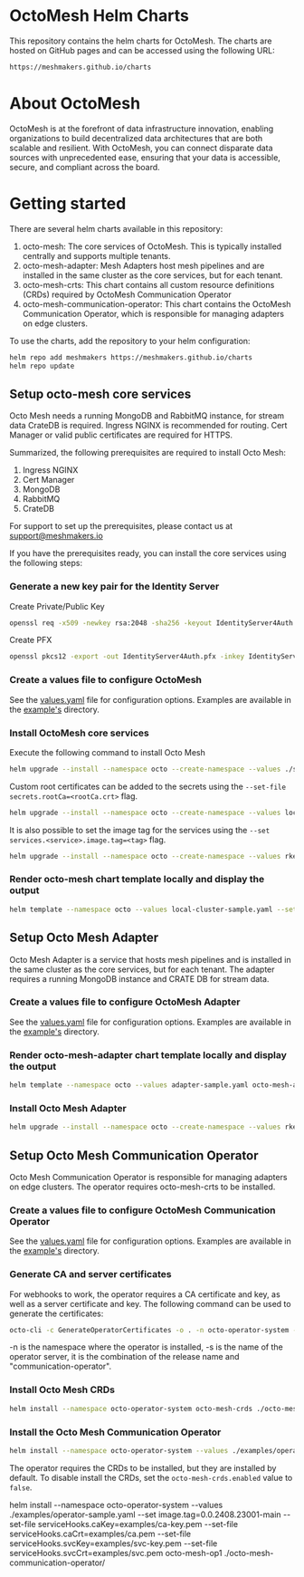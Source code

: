 # OctoMesh Helm Charts

This repository contains the helm charts for OctoMesh. The charts are hosted on GitHub pages and can be accessed using the following URL:

```bash
https://meshmakers.github.io/charts
```
# About OctoMesh

OctoMesh is at the forefront of data infrastructure innovation, enabling organizations to build decentralized data architectures that are both scalable and resilient. With OctoMesh, you can connect disparate data sources with unprecedented ease, ensuring that your data is accessible, secure, and compliant across the board.

# Getting started

There are several helm charts available in this repository:
1) octo-mesh: The core services of OctoMesh. This is typically installed centrally and supports multiple tenants.
2) octo-mesh-adapter: Mesh Adapters host mesh pipelines and are installed in the same cluster as the core services, but for each tenant.
3) octo-mesh-crts: This chart contains all custom resource definitions (CRDs) required by OctoMesh Communication Operator
4) octo-mesh-communication-operator: This chart contains the OctoMesh Communication Operator, which is responsible for managing adapters on edge clusters.

To use the charts, add the repository to your helm configuration:

```bash
helm repo add meshmakers https://meshmakers.github.io/charts
helm repo update
```

## Setup octo-mesh core services

Octo Mesh needs a running MongoDB and RabbitMQ instance, for stream data CrateDB is required. Ingress NGINX is recommended for routing. Cert Manager or valid public certificates are required for HTTPS.

Summarized, the following prerequisites are required to install Octo Mesh:
1) Ingress NGINX
2) Cert Manager
3) MongoDB
4) RabbitMQ
5) CrateDB

For support to set up the prerequisites, please contact us at [support@meshmakers.io](mailto:support@meshmakers.io)

If you have the prerequisites ready, you can install the core services using the following steps:

### Generate a new key pair for the Identity Server

Create Private/Public Key

```bash
openssl req -x509 -newkey rsa:2048 -sha256 -keyout IdentityServer4Auth.key -out IdentityServer4Auth.crt -subj "/CN=<identity URI>" -days 10950 -passout pass:"<password>"
```

Create PFX

```bash
openssl pkcs12 -export -out IdentityServer4Auth.pfx -inkey IdentityServer4Auth.key -in IdentityServer4Auth.crt -passin pass:"<password>" -passout pass:"<password>"
```

### Create a values file to configure OctoMesh
See the [values.yaml](src/octo-mesh/values.yaml) file for configuration options.
Examples are available in the [example's](src/examples) directory.

### Install OctoMesh core services

Execute the following command to install Octo Mesh

```bash
helm upgrade --install --namespace octo --create-namespace --values ./src/examples/aks-cert-manager-sample.yaml --set-file services.identity.signingKey.key=IdentityServer4Auth.pfx <releaseName> meshmakers/octo-mesh
```

Custom root certificates can be added to the secrets using the `--set-file secrets.rootCa=<rootCa.crt>` flag.

```bash
helm upgrade --install --namespace octo --create-namespace --values local-cluster-sample.yaml --set-file services.identity.signingKey.key=IdentityServer4Auth.pfx --set-file secrets.rootCa=rootca.crt octo-mesh meshmakers/octo-mesh
```

It is also possible to set the image tag for the services using the `--set services.<service>.image.tag=<tag>` flag.

```bash
helm upgrade --install --namespace octo --create-namespace --values rke2-local-values.yaml --set-file services.identity.signingKey.key=IdentityServer4Auth.pfx --set-file secrets.rootCa=root-ca-collection.crt --set services.identity.image.tag="0.0.2406.3001" octo-mesh meshmakers/octo-mesh
```

### Render octo-mesh chart template locally and display the output

```bash
helm template --namespace octo --values local-cluster-sample.yaml --set-file services.identity.signingKey.key=IdentityServer4Auth.pfx --set-file secrets.rootCa=rootca.crt octo-mesh ../octo-mesh
```

## Setup Octo Mesh Adapter

Octo Mesh Adapter is a service that hosts mesh pipelines and is installed in the same cluster as the core services, but for each tenant. The adapter requires a running MongoDB instance and CRATE DB for stream data.

### Create a values file to configure OctoMesh Adapter
See the [values.yaml](src/octo-mesh-adapter/values.yaml) file for configuration options.
Examples are available in the [example's](src/examples) directory.

### Render octo-mesh-adapter chart template locally and display the output

```bash
helm template --namespace octo --values adapter-sample.yaml octo-mesh-adapter ../octo-mesh-adapter
```

### Install Octo Mesh Adapter

```bash
helm upgrade --install --namespace octo --create-namespace --values rke2-local-meshTest-adapter-values.yaml --set-file secrets.rootCa=root-ca-collection.crt --set image.tag="0.0.2406.3001" mesh-test-adapter meshmakers/octo-mesh-adapter
```

## Setup Octo Mesh Communication Operator

Octo Mesh Communication Operator is responsible for managing adapters on edge clusters. The operator requires octo-mesh-crts to be installed.

### Create a values file to configure OctoMesh Communication Operator
See the [values.yaml](src/octo-mesh-communication-operator/values.yaml) file for configuration options.
Examples are available in the [example's](src/examples) directory.

### Generate CA and server certificates

For webhooks to work, the operator requires a CA certificate and key, as well as a server certificate and key. The following command can be used to generate the certificates:

```bash
octo-cli -c GenerateOperatorCertificates -o . -n octo-operator-system -s octo-mesh-op1-communication-operator
```
-n is the namespace where the operator is installed, -s is the name of the operator server, it is the combination of the release name and "communication-operator".

### Install Octo Mesh CRDs

```bash
helm install --namespace octo-operator-system octo-mesh-crds ./octo-mesh-crds/
```

### Install the Octo Mesh Communication Operator

```bash
helm install --namespace octo-operator-system --values ./examples/operator-sample.yaml --set-file serviceHooks.caKey=examples/ca-key.pem --set-file serviceHooks.caCrt=examples/ca.pem --set-file serviceHooks.svcKey=examples/svc-key.pem --set-file serviceHooks.svcCrt=examples/svc.pem octo-mesh-op1 --set "octo-mesh-crds.enabled=false" ./octo-mesh-communication-operator/
```
The operator requires the CRDs to be installed, but they are installed by default. To disable install the CRDs, set the `octo-mesh-crds.enabled` value to `false`.

helm install --namespace octo-operator-system --values ./examples/operator-sample.yaml --set image.tag=0.0.2408.23001-main  --set-file serviceHooks.caKey=examples/ca-key.pem --set-file serviceHooks.caCrt=examples/ca.pem --set-file serviceHooks.svcKey=examples/svc-key.pem --set-file serviceHooks.svcCrt=examples/svc.pem octo-mesh-op1 ./octo-mesh-communication-operator/
